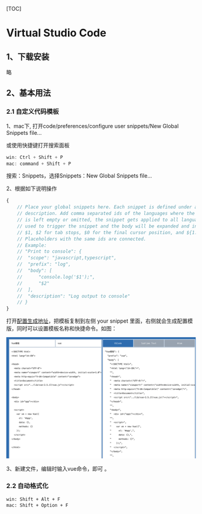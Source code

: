 [TOC]

# Virtual Studio Code

## 1、下载安装

略

## 2、基本用法

### 2.1 自定义代码模板

1、mac下, 打开code/preferences/configure user snippets/New Global Snippets file...

或使用快捷键打开搜索面板

```js
win: Ctrl + Shift + P
mac: command + Shift + P
```

搜索：Snippets，选择Snippets：New Global Snippets file...

2、根据如下说明操作

```js
{
	// Place your global snippets here. Each snippet is defined under a snippet name and has a scope, prefix, body and 
	// description. Add comma separated ids of the languages where the snippet is applicable in the scope field. If scope 
	// is left empty or omitted, the snippet gets applied to all languages. The prefix is what is 
	// used to trigger the snippet and the body will be expanded and inserted. Possible variables are: 
	// $1, $2 for tab stops, $0 for the final cursor position, and ${1:label}, ${2:another} for placeholders. 
	// Placeholders with the same ids are connected.
	// Example:
	// "Print to console": {
	// 	"scope": "javascript,typescript",
	// 	"prefix": "log",
	// 	"body": [
	// 		"console.log('$1');",
	// 		"$2"
	// 	],
	// 	"description": "Log output to console"
	// }
}
```

打开[配置生成地址](https://snippet-generator.app/)，把模板复制到左侧 your snippet 里面，右侧就会生成配置模版，同时可以设置模板名称和快捷命令。如图：

![vscode-custom-code](./images/vscode-custom-code.png)

3、新建文件，编辑时输入vue命令，即可 。



### 2.2 自动格式化

```
win: Shift + Alt + F
mac: Shift + Option + F
```



